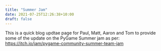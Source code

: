 ```yaml
---
title: "Summer Jam"
date: 2021-07-25T12:26:38+10:00
draft: false
---
```


This is a quick blog updtae page for Paul, Matt, Aaron and Tom to provide some of the update on the PyGame Summer jam as per:  https://itch.io/jam/pygame-community-summer-team-jam